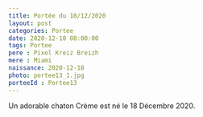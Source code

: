 ```yaml
---
title: Portée du 18/12/2020
layout: post
categories: Portee
date: 2020-12-18 08:00:00
tags: Portee
pere : Pixel Kreiz Breizh
mere : Miami
naissance: 2020-12-18
photo: portee13_1.jpg
porteeId : Portee13
---
```


Un adorable chaton Crème est né le 18 Décembre 2020.
